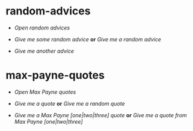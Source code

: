 # random-advices #

- *Open random advices*

- *Give me some random advice* **or** *Give me a random advice*

- *Give me another advice*

# max-payne-quotes #

- *Open Max Payne quotes*

- *Give me a quote* **or** *Give me a random quote*

- *Give me a Max Payne [one|two|three] quote* **or** *Give me a quote from Max Payne [one|two|three]*
